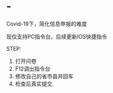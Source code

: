 # -
Covid-19下，简化信息申报的难度

现仅支持PC指令台，后续更新IOS快捷指令

STEP:
1. 打开问卷
2. F12调出指令台
3. 修改自己的省市县并回车
4. 检查后真实提交.
